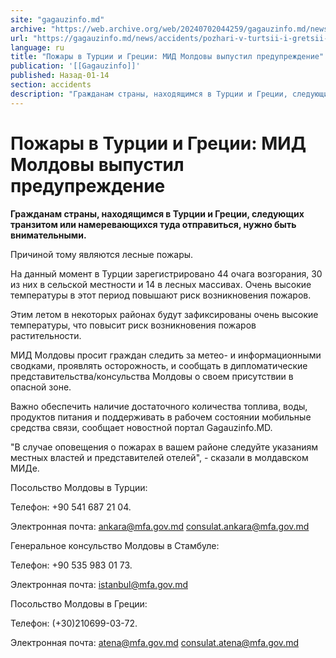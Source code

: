 ```yaml
---
site: "gagauzinfo.md"
archive: "https://web.archive.org/web/20240702044259/gagauzinfo.md/news/accidents/pozhari-v-turtsii-i-gretsii-mid-moldovi-vipustil-preduprezhdenie"
url: "https://gagauzinfo.md/news/accidents/pozhari-v-turtsii-i-gretsii-mid-moldovi-vipustil-preduprezhdenie"
language: ru
title: "Пожары в Турции и Греции: МИД Молдовы выпустил предупреждение"
publication: '[[Gagauzinfo]]'
published: Назад-01-14
section: accidents
description: "Гражданам страны, находящимся в Турции и Греции, следующих транзитом или намеревающихся туда отправиться, нужно быть внимательными."
---
```


# Пожары в Турции и Греции: МИД Молдовы выпустил предупреждение

**Гражданам страны, находящимся в Турции и Греции, следующих транзитом или намеревающихся туда отправиться, нужно быть внимательными.**

Причиной тому являются лесные пожары.

На данный момент в Турции зарегистрировано 44 очага возгорания, 30 из них в сельской местности и 14 в лесных массивах. Очень высокие температуры в этот период повышают риск возникновения пожаров.

Этим летом в некоторых районах будут зафиксированы очень высокие температуры, что повысит риск возникновения пожаров растительности.

МИД Молдовы просит граждан следить за метео- и информационными сводками, проявлять осторожность, и сообщать в дипломатические представительства/консульства Молдовы о своем присутствии в опасной зоне.

Важно обеспечить наличие достаточного количества топлива, воды, продуктов питания и поддерживать в рабочем состоянии мобильные средства связи, сообщает новостной портал Gagauzinfo.MD.

"В случае оповещения о пожарах в вашем районе следуйте указаниям местных властей и представителей отелей", - сказали в молдавском МИДе.

Посольство Молдовы в Турции:

Телефон: +90 541 687 21 04.

Электронная почта: ankara@mfa.gov.md consulat.ankara@mfa.gov.md

Генеральное консульство Молдовы в Стамбуле:

Телефон: +90 535 983 01 73.

Электронная почта: istanbul@mfa.gov.md

Посольство Молдовы в Греции:

Телефон: (+30)210699-03-72.

Электронная почта: atena@mfa.gov.md consulat.atena@mfa.gov.md